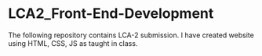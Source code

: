 # LCA2_Front-End-Development
The following repository contains LCA-2 submission. I have created website using HTML, CSS, JS as taught in class.
